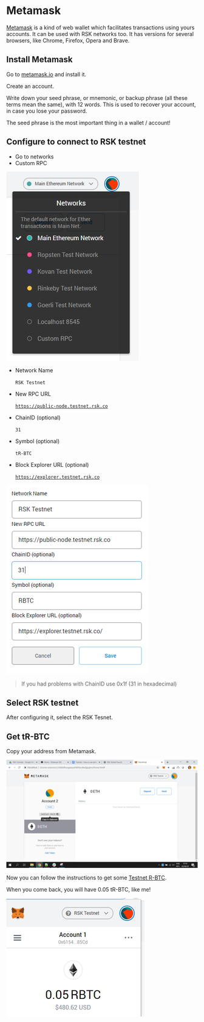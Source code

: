 # Metamask

[Metamask](https://metamask.io/) is a kind of web wallet which facilitates transactions using yours accounts.
It can be used with RSK networks too.
It has versions for several browsers, like Chrome, Firefox, Opera and Brave.

## Install Metamask

Go to [metamask.io](https://metamask.io/) and install it.

Create an account.

Write down your seed phrase, or mnemonic, or backup phrase (all these terms mean the same), with 12 words. This is used to recover your account, in case you lose your password.

The seed phrase is the most important thing in a wallet / account!

## Configure to connect to RSK testnet

- Go to networks
- Custom RPC

![networks - custom RPC](../../images/wallet-metamask/image-01.png)

- Network Name

  `RSK Testnet`
- New RPC URL

  [`https://public-node.testnet.rsk.co`](https://public-node.testnet.rsk.co)
- ChainID (optional)

  `31`
- Symbol (optional)

  `tR-BTC`
- Block Explorer URL (optional)

  [`https://explorer.testnet.rsk.co`](https://explorer.testnet.rsk.co)


![RSK Testnet configuration](../../images/wallet-metamask/image-02.png)

> If you had problems with ChainID use 0x1f (31 in hexadecimal)

## Select RSK testnet

After configuring it, select the RSK Tesnet.

## Get tR-BTC

Copy your address from Metamask.

![Copy address from Metamask](../../images/wallet-metamask/image-03.png)

Now you can follow the instructions to get some [Testnet R-BTC](./en/wallets/wallet-rsk-faucet.md). 

When you come back, you will have 0.05 tR-BTC, like me!

![R-BTCs at Metamask wallet](../../images/wallet-metamask/image-06.png)

